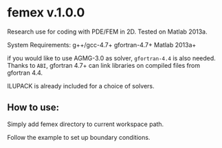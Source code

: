 femex v.1.0.0
=============

Research use for coding with PDE/FEM in 2D. Tested on Matlab 2013a.

System Requirements:
g++/gcc-4.7+
gfortran-4.7+
Matlab 2013a+

if you would like to use AGMG-3.0 as solver, ``gfortran-4.4`` is also needed. 
Thanks to ``ABI``, gfortran 4.7+ can link libraries on compiled files from gfortran 4.4.

ILUPACK is already included for a choice of solvers.

How to use:
-----------
Simply add femex directory to current workspace path.

Follow the example to set up boundary conditions.


 

